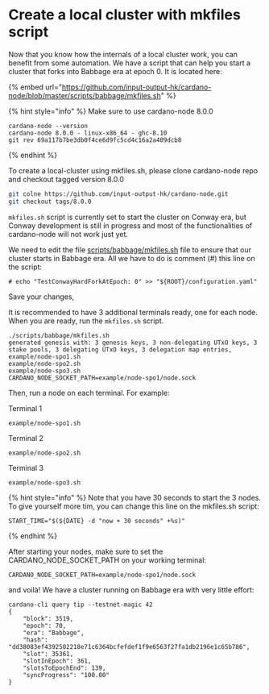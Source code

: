 # Create a local cluster with mkfiles script

Now that you know how the internals of a local cluster work, you can benefit from some automation. We have a script that can help you start a cluster that forks into Babbage era at epoch 0. It is located here:&#x20;

{% embed url="https://github.com/input-output-hk/cardano-node/blob/master/scripts/babbage/mkfiles.sh" %}

{% hint style="info" %}
Make sure to use cardano-node 8.0.0

```
cardano-node --version
cardano-node 8.0.0 - linux-x86_64 - ghc-8.10
git rev 69a117b7be3db0f4ce6d9fc5cd4c16a2a409dcb8
```
{% endhint %}

To create a local-cluster using mkfiles.sh,  please clone cardano-node repo and checkout tagged version 8.0.0&#x20;

```bash
git colne https://github.com/input-output-hk/cardano-node.git
git checkout tags/8.0.0
```

`mkfiles.sh` script is currently set to start the cluster on Conway era, but Conway development is still in progress and most of the functionalities of cardano-node will not work just yet. &#x20;

We need to edit the file [scripts/babbage/mkfiles.sh](https://github.com/input-output-hk/cardano-node/blob/master/scripts/babbage/mkfiles.sh) file to ensure that our cluster starts in Babbage era.  All we have to do is comment (#) this line on the script:&#x20;

```
# echo "TestConwayHardForkAtEpoch: 0" >> "${ROOT}/configuration.yaml" 
```

Save your changes,&#x20;

It is recommended to have 3 additional terminals ready, one for each node.  When you are ready, run the `mkfiles.sh` script.&#x20;

```
./scripts/babbage/mkfiles.sh
generated genesis with: 3 genesis keys, 3 non-delegating UTxO keys, 3 stake pools, 3 delegating UTxO keys, 3 delegation map entries,
example/node-spo1.sh
example/node-spo2.sh
example/node-spo3.sh
CARDANO_NODE_SOCKET_PATH=example/node-spo1/node.sock
```

Then, run a node on each terminal.  For example:

Terminal 1

```
example/node-spo1.sh
```

Terminal 2

```
example/node-spo2.sh
```

Terminal 3

```
example/node-spo3.sh
```

{% hint style="info" %}
Note that you have 30 seconds to start the 3 nodes. To give yourself more tim, you can change this line on the mkfiles.sh script:

```shellscript
START_TIME="$(${DATE} -d "now + 30 seconds" +%s)"

```
{% endhint %}

After starting your nodes, make sure to set the CARDANO\_NODE\_SOCKET\_PATH on your working terminal:&#x20;

```
CARDANO_NODE_SOCKET_PATH=example/node-spo1/node.sock
```

and voilà! We have a cluster running on Babbage era with very little effort:

```
cardano-cli query tip --testnet-magic 42
{
    "block": 3519,
    "epoch": 70,
    "era": "Babbage",
    "hash": "dd38083ef4392502218e71c6364bcfefdef1f9e6563f27fa1db2196e1c65b786",
    "slot": 35361,
    "slotInEpoch": 361,
    "slotsToEpochEnd": 139,
    "syncProgress": "100.00"
}
```
